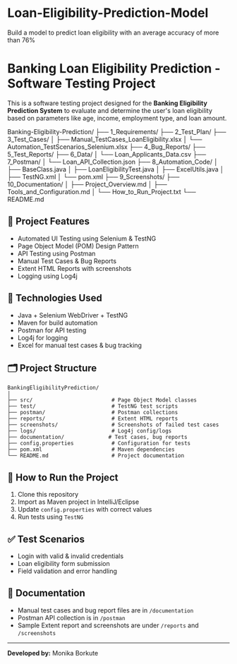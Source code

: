 Loan-Eligibility-Prediction-Model
==============================

Build a model to predict loan eligibility with an average accuracy of more than 76%

# Banking Loan Eligibility Prediction - Software Testing Project

This is a software testing project designed for the **Banking Eligibility Prediction System** to evaluate and determine the user's loan eligibility based on parameters like age, income, employment type, and loan amount.


Banking-Eligibility-Prediction/
├── 1_Requirements/
├── 2_Test_Plan/
├── 3_Test_Cases/
│   ├── Manual_TestCases_LoanEligibility.xlsx
│   └── Automation_TestScenarios_Selenium.xlsx
├── 4_Bug_Reports/
├── 5_Test_Reports/
├── 6_Data/
│   └── Loan_Applicants_Data.csv
├── 7_Postman/
│   └── Loan_API_Collection.json
├── 8_Automation_Code/
│   ├── BaseClass.java
│   ├── LoanEligibilityTest.java
│   ├── ExcelUtils.java
│   ├── TestNG.xml
│   └── pom.xml
├── 9_Screenshots/
├── 10_Documentation/
│   ├── Project_Overview.md
│   ├── Tools_and_Configuration.md
│   └── How_to_Run_Project.txt
└── README.md


## 📌 Project Features
- Automated UI Testing using Selenium & TestNG
- Page Object Model (POM) Design Pattern
- API Testing using Postman
- Manual Test Cases & Bug Reports
- Extent HTML Reports with screenshots
- Logging using Log4j

## 🧪 Technologies Used
- Java + Selenium WebDriver + TestNG
- Maven for build automation
- Postman for API testing
- Log4j for logging
- Excel for manual test cases & bug tracking

## 🗂️ Project Structure
```
BankingEligibilityPrediction/
│
├── src/                         # Page Object Model classes
├── test/                        # TestNG test scripts
├── postman/                     # Postman collections
├── reports/                     # Extent HTML reports
├── screenshots/                 # Screenshots of failed test cases
├── logs/                        # Log4j config/logs
├── documentation/              # Test cases, bug reports
├── config.properties            # Configuration for tests
├── pom.xml                      # Maven dependencies
└── README.md                    # Project documentation
```

## 🚀 How to Run the Project
1. Clone this repository
2. Import as Maven project in IntelliJ/Eclipse
3. Update `config.properties` with correct values
4. Run tests using `TestNG`

## ✅ Test Scenarios
- Login with valid & invalid credentials
- Loan eligibility form submission
- Field validation and error handling

## 📂 Documentation
- Manual test cases and bug report files are in `/documentation`
- Postman API collection is in `/postman`
- Sample Extent report and screenshots are under `/reports` and `/screenshots`

---
**Developed by:** Monika Borkute  


